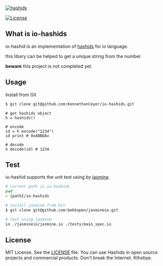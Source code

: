 
[![hashids](http://hashids.org/public/img/hashids.gif "Hashids")](http://hashids.org/)

[![License][license-image]][license-url]

What is io-hashids
------------------

io-hashid is an implementation of [hashids](http://hashids.org/) for io language.

this libary can be helped to get a unique string from the number.

**beware** this project is not completed yet.

Usage
-----

Install from Git

```bash
$ git clone git@github.com:KennethanCeyer/io-hashids.git
```

```io
# get hashids object
h = hashids()

# encode
id = h encode("1234")
id print # 9xABBQAv

# decode
h decode(id) # 1234
```

Test
----

io-hashid supports the unit test using by [jasmine](https://github.com/bekkopen/jasmineio).

```bash
# current path is io-hashids
pwd
> {path}/io-hashids

# install jasmine from Git
$ git clone git@github.com:bekkopen/jasmineio.git

# test using jasmine
io ./jasmineio/jasmine.io ./tests/main_spec.io
```

License
-------

MIT License. See the [LICENSE](LICENSE) file. You can use Hashids in open source projects and commercial products. Don't break the Internet. Kthxbye.

[license-url]: https://github.com/ivanakimov/hashids.js/blob/master/LICENSE
[license-image]: https://img.shields.io/packagist/l/hashids/hashids.svg?style=flat
